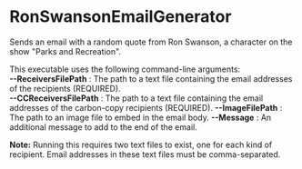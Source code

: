 # RonSwansonEmailGenerator
Sends an email with a random quote from Ron Swanson, a character on the show "Parks and Recreation".  
  
This executable uses the following command-line arguments:  
  **--ReceiversFilePath** : The path to a text file containing the email addresses of the recipients (REQUIRED).  
  **--CCReceiversFilePath** : The path to a text file containing the email addresses of the carbon-copy recipients (REQUIRED).
  **--ImageFilePath** : The path to an image file to embed in the email body.
  **--Message** : An additional message to add to the end of the email.  
    
**Note:** Running this requires two text files to exist, one for each kind of recipient. Email addresses in these text files must be comma-separated.
